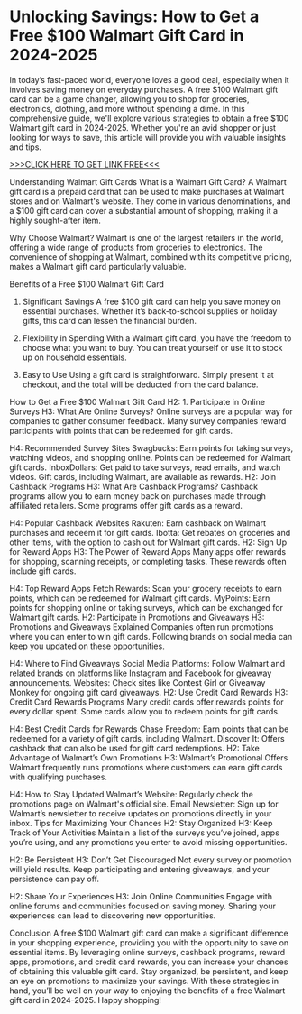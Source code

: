 # Unlocking Savings: How to Get a Free $100 Walmart Gift Card in 2024-2025

In today’s fast-paced world, everyone loves a good deal, especially when it involves saving money on everyday purchases. A free $100 Walmart gift card can be a game changer, allowing you to shop for groceries, electronics, clothing, and more without spending a dime. In this comprehensive guide, we'll explore various strategies to obtain a free $100 Walmart gift card in 2024-2025. Whether you're an avid shopper or just looking for ways to save, this article will provide you with valuable insights and tips.

[>>>CLICK HERE TO GET LINK FREE<<<](https://freesingup.online/Walmart/)

Understanding Walmart Gift Cards
What is a Walmart Gift Card?
A Walmart gift card is a prepaid card that can be used to make purchases at Walmart stores and on Walmart's website. They come in various denominations, and a $100 gift card can cover a substantial amount of shopping, making it a highly sought-after item.

Why Choose Walmart?
Walmart is one of the largest retailers in the world, offering a wide range of products from groceries to electronics. The convenience of shopping at Walmart, combined with its competitive pricing, makes a Walmart gift card particularly valuable.

Benefits of a Free $100 Walmart Gift Card
1. Significant Savings
A free $100 gift card can help you save money on essential purchases. Whether it’s back-to-school supplies or holiday gifts, this card can lessen the financial burden.

2. Flexibility in Spending
With a Walmart gift card, you have the freedom to choose what you want to buy. You can treat yourself or use it to stock up on household essentials.

3. Easy to Use
Using a gift card is straightforward. Simply present it at checkout, and the total will be deducted from the card balance.

How to Get a Free $100 Walmart Gift Card
H2: 1. Participate in Online Surveys
H3: What Are Online Surveys?
Online surveys are a popular way for companies to gather consumer feedback. Many survey companies reward participants with points that can be redeemed for gift cards.

H4: Recommended Survey Sites
Swagbucks: Earn points for taking surveys, watching videos, and shopping online. Points can be redeemed for Walmart gift cards.
InboxDollars: Get paid to take surveys, read emails, and watch videos. Gift cards, including Walmart, are available as rewards.
H2: Join Cashback Programs
H3: What Are Cashback Programs?
Cashback programs allow you to earn money back on purchases made through affiliated retailers. Some programs offer gift cards as a reward.

H4: Popular Cashback Websites
Rakuten: Earn cashback on Walmart purchases and redeem it for gift cards.
Ibotta: Get rebates on groceries and other items, with the option to cash out for Walmart gift cards.
H2: Sign Up for Reward Apps
H3: The Power of Reward Apps
Many apps offer rewards for shopping, scanning receipts, or completing tasks. These rewards often include gift cards.

H4: Top Reward Apps
Fetch Rewards: Scan your grocery receipts to earn points, which can be redeemed for Walmart gift cards.
MyPoints: Earn points for shopping online or taking surveys, which can be exchanged for Walmart gift cards.
H2: Participate in Promotions and Giveaways
H3: Promotions and Giveaways Explained
Companies often run promotions where you can enter to win gift cards. Following brands on social media can keep you updated on these opportunities.

H4: Where to Find Giveaways
Social Media Platforms: Follow Walmart and related brands on platforms like Instagram and Facebook for giveaway announcements.
Websites: Check sites like Contest Girl or Giveaway Monkey for ongoing gift card giveaways.
H2: Use Credit Card Rewards
H3: Credit Card Rewards Programs
Many credit cards offer rewards points for every dollar spent. Some cards allow you to redeem points for gift cards.

H4: Best Credit Cards for Rewards
Chase Freedom: Earn points that can be redeemed for a variety of gift cards, including Walmart.
Discover It: Offers cashback that can also be used for gift card redemptions.
H2: Take Advantage of Walmart’s Own Promotions
H3: Walmart’s Promotional Offers
Walmart frequently runs promotions where customers can earn gift cards with qualifying purchases.

H4: How to Stay Updated
Walmart’s Website: Regularly check the promotions page on Walmart's official site.
Email Newsletter: Sign up for Walmart’s newsletter to receive updates on promotions directly in your inbox.
Tips for Maximizing Your Chances
H2: Stay Organized
H3: Keep Track of Your Activities
Maintain a list of the surveys you’ve joined, apps you’re using, and any promotions you enter to avoid missing opportunities.

H2: Be Persistent
H3: Don’t Get Discouraged
Not every survey or promotion will yield results. Keep participating and entering giveaways, and your persistence can pay off.

H2: Share Your Experiences
H3: Join Online Communities
Engage with online forums and communities focused on saving money. Sharing your experiences can lead to discovering new opportunities.

Conclusion
A free $100 Walmart gift card can make a significant difference in your shopping experience, providing you with the opportunity to save on essential items. By leveraging online surveys, cashback programs, reward apps, promotions, and credit card rewards, you can increase your chances of obtaining this valuable gift card. Stay organized, be persistent, and keep an eye on promotions to maximize your savings. With these strategies in hand, you’ll be well on your way to enjoying the benefits of a free Walmart gift card in 2024-2025. Happy shopping!
